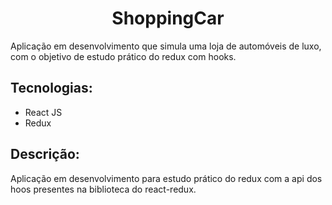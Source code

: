 <h1 align="center">
ShoppingCar
</h1>

Aplicação em desenvolvimento que simula uma loja de automóveis de luxo, com o objetivo de estudo prático do redux com hooks.

## Tecnologias:
- React JS
- Redux

## Descrição:

Aplicação em desenvolvimento para estudo prático do redux com a api dos hoos presentes na biblioteca do react-redux.